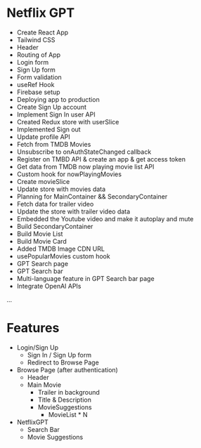 # Netflix GPT

- Create React App
- Tailwind CSS
- Header
- Routing of App
- Login form
- Sign Up form
- Form validation
- useRef Hook
- Firebase setup
- Deploying app to production
- Create Sign Up account
- Implement Sign In user API
- Created Redux store with userSlice
- Implemented Sign out
- Update profile API
- Fetch from TMDB Movies
- Unsubscribe to onAuthStateChanged callback
- Register on TMBD API & create an app & get access token
- Get data from TMDB now playing movie list API
- Custom hook for nowPlayingMovies
- Create movieSlice
- Update store with movies data
- Planning for MainContainer && SecondaryContainer
- Fetch data for trailer video
- Update the store with trailer video data
- Embedded the Youtube video and make it autoplay and mute
- Build SecondaryContainer
- Build Movie List
- Build Movie Card
- Added TMDB Image CDN URL
- usePopularMovies custom hook
- GPT Search page
- GPT Search bar
- Multi-language feature in GPT Search bar page
- Integrate OpenAI APIs

...

# Features
- Login/Sign Up
    - Sign In / Sign Up form
    - Redirect to Browse Page
- Browse Page (after authentication)
    - Header
    - Main Movie
        - Trailer in background
        - Title & Description
        - MovieSuggestions
            - MovieList * N
- NetflixGPT
    - Search Bar
    - Movie Suggestions            